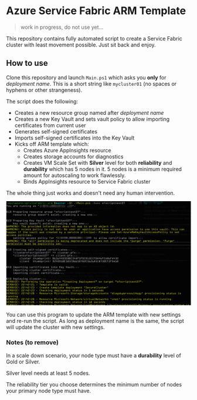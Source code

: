 # Azure Service Fabric ARM Template

> work in progress, do not use yet...

This repository contains fully automated script to create a Service Fabric cluster with least movement possible. Just sit back and enjoy.

## How to use

Clone this repository and launch `Main.ps1` which asks you **only** for *deployment name*. This is a short string like `mycluster01` (no spaces or hyphens or other strangeness).

The script does the following:

- Creates a new resource group named after *deployment name*
- Creates a new Key Vault and sets vault policy to allow importing certificates from current user
- Generates self-signed certificates
- Imports self-signed certificates into the Key Vault
- Kicks off ARM template which:
  - Creates Azure AppInsights resource
  - Creates storage accounts for diagnostics
  - Creates VM Scale Set with **Silver** level for both **reliability** and **durability** which has 5 nodes in it. 5 nodes is a minimum required amount for autoscaling to work flawlessly.
  - Binds AppInsights resource to Service Fabric cluster

The whole thing just works and doesn't need any human intervention.

![](images/console-static.png)

You can use this program to update the ARM template with new settings and re-run the script. As long as deployment name is the same, the script will update the cluster with new settings.


### Notes (to remove)
In a scale down scenario, your node type must have a **durability** level of Gold or Silver.

Silver level needs at least 5 nodes.

The reliability tier you choose determines the minimum number of nodes your primary node type must have. 
